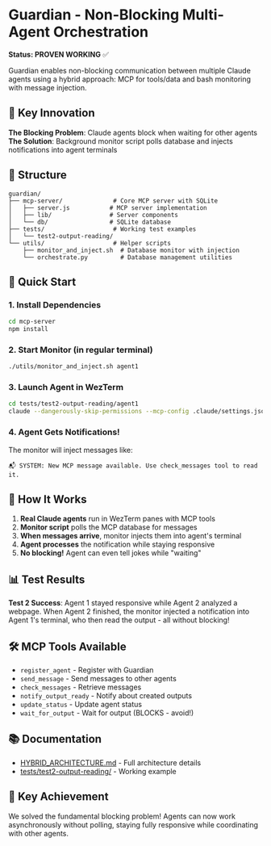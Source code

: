 # Guardian - Non-Blocking Multi-Agent Orchestration

**Status: PROVEN WORKING** ✅

Guardian enables non-blocking communication between multiple Claude agents using a hybrid approach: MCP for tools/data and bash monitoring with message injection.

## 🎯 Key Innovation

**The Blocking Problem**: Claude agents block when waiting for other agents  
**The Solution**: Background monitor script polls database and injects notifications into agent terminals

## 📁 Structure

```
guardian/
├── mcp-server/              # Core MCP server with SQLite
│   ├── server.js           # MCP server implementation
│   ├── lib/                # Server components
│   └── db/                 # SQLite database
├── tests/                   # Working test examples
│   └── test2-output-reading/
└── utils/                   # Helper scripts
    ├── monitor_and_inject.sh  # Database monitor with injection
    └── orchestrate.py         # Database management utilities
```

## 🚀 Quick Start

### 1. Install Dependencies
```bash
cd mcp-server
npm install
```

### 2. Start Monitor (in regular terminal)
```bash
./utils/monitor_and_inject.sh agent1
```

### 3. Launch Agent in WezTerm
```bash
cd tests/test2-output-reading/agent1
claude --dangerously-skip-permissions --mcp-config .claude/settings.json
```

### 4. Agent Gets Notifications!
The monitor will inject messages like:
```
📬 SYSTEM: New MCP message available. Use check_messages tool to read it.
```

## 🔧 How It Works

1. **Real Claude agents** run in WezTerm panes with MCP tools
2. **Monitor script** polls the MCP database for messages
3. **When messages arrive**, monitor injects them into agent's terminal
4. **Agent processes** the notification while staying responsive
5. **No blocking!** Agent can even tell jokes while "waiting"

## 📊 Test Results

**Test 2 Success**: Agent 1 stayed responsive while Agent 2 analyzed a webpage. When Agent 2 finished, the monitor injected a notification into Agent 1's terminal, who then read the output - all without blocking!

## 🛠 MCP Tools Available

- `register_agent` - Register with Guardian
- `send_message` - Send messages to other agents
- `check_messages` - Retrieve messages
- `notify_output_ready` - Notify about created outputs
- `update_status` - Update agent status
- `wait_for_output` - Wait for output (BLOCKS - avoid!)

## 📚 Documentation

- [HYBRID_ARCHITECTURE.md](HYBRID_ARCHITECTURE.md) - Full architecture details
- [tests/test2-output-reading/](tests/test2-output-reading/) - Working example

## 🎉 Key Achievement

We solved the fundamental blocking problem! Agents can now work asynchronously without polling, staying fully responsive while coordinating with other agents.